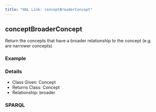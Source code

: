 ```yaml
---
title: "HAL Link: conceptBroaderConcept"
---
```


## conceptBroaderConcept

Return the concepts that have a broader relationship to the concept (e.g. are narrower concepts)

### Example




### Details

* Class Given: Concept
* Returns Class: Concept
* Relationship: broader


### SPARQL
```

```

